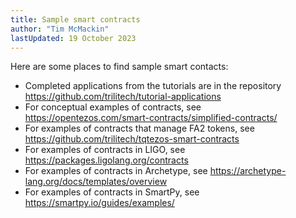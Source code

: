 ```yaml
---
title: Sample smart contracts
author: "Tim McMackin"
lastUpdated: 19 October 2023
---
```


Here are some places to find sample smart contacts:

- Completed applications from the tutorials are in the repository <https://github.com/trilitech/tutorial-applications>
- For conceptual examples of contracts, see <https://opentezos.com/smart-contracts/simplified-contracts/>
- For examples of contracts that manage FA2 tokens, see <https://github.com/trilitech/tqtezos-smart-contracts>
- For examples of contracts in LIGO, see <https://packages.ligolang.org/contracts>
- For examples of contracts in Archetype, see <https://archetype-lang.org/docs/templates/overview>
- For examples of contracts in SmartPy, see <https://smartpy.io/guides/examples/>
